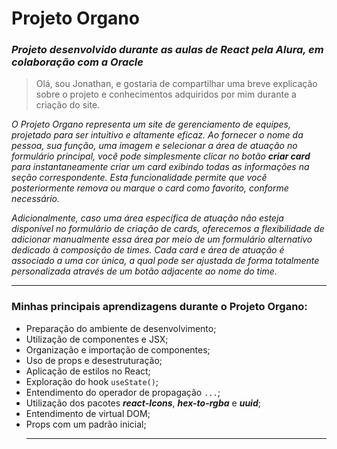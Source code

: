 # Projeto Organo
### *Projeto desenvolvido durante as aulas de **React** pela **Alura**, em colaboração com a **Oracle***

> Olá, sou Jonathan, e gostaria de compartilhar uma breve explicação sobre o projeto e conhecimentos adquiridos por mim durante a criação do site.

*O Projeto Organo representa um site de gerenciamento de equipes, projetado para ser intuitivo e altamente eficaz. Ao fornecer o nome da pessoa, sua função, uma imagem e selecionar a área de atuação no formulário principal, você pode simplesmente clicar no botão **criar card** para instantaneamente criar um card exibindo todas as informações na seção correspondente. Esta funcionalidade permite que você posteriormente remova ou marque o card como favorito, conforme necessário.*

*Adicionalmente, caso uma área específica de atuação não esteja disponível no formulário de criação de cards, oferecemos a flexibilidade de adicionar manualmente essa área por meio de um formulário alternativo dedicado à composição de times. Cada card e área de atuação é associado a uma cor única, a qual pode ser ajustada de forma totalmente personalizada através de um botão adjacente ao nome do time.*
___

### Minhas principais aprendizagens durante o Projeto Organo:
* Preparação do ambiente de desenvolvimento;
* Utilização de componentes e JSX;
* Organização e importação de componentes;
* Uso de props e desestruturação;
* Aplicação de estilos no React;
* Exploração do hook `useState()`;
* Entendimento do operador de propagação `...`;
* Utilização dos pacotes ***react-Icons***, ***hex-to-rgba*** e ***uuid***;
* Entendimento de virtual DOM;
* Props com um padrão inicial;
  ___
